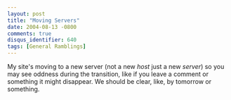 ```yaml
---
layout: post
title: "Moving Servers"
date: 2004-08-13 -0800
comments: true
disqus_identifier: 640
tags: [General Ramblings]
---
```

My site's moving to a new server (not a new *host* just a new *server*)
so you may see oddness during the transition, like if you leave a
comment or something it might disappear. We should be clear, like, by
tomorrow or something.
